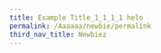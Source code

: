 ```yaml
---
title: Example Title_1_1_1_1 helo
permalink: /Aaaaaa/newbie/permalink
third_nav_title: Newbiez
---
```



